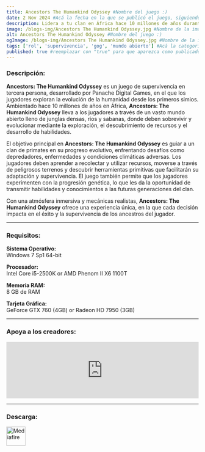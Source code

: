 ```yaml
---
title: Ancestors The Humankind Odyssey #Nombre del juego :)
date: 2 Nov 2024 #Acá la fecha en la que se publicó el juego, siguiendo este formato: Dia "30", Mes "Oct", Año "2024" = como debe quedar: 30 Oct 2024
description: Lidera a tu clan en África hace 10 millones de años durante los albores de la humanidad mientras exploras, expandes y evolucionas para sobrevivir en Ancestors The Humankind Odyssey. #Acá una mini descripción del juego
image: /blogs-img/Ancestors The Humankind Odyssey.jpg #Nombre de la imagen, por lo general es exactamente el mismo nombre que el juego excluyendo lo ":" (Dos puntos)
alt: Ancestors The Humankind Odyssey #Nombre del juego :)
ogImage: /blogs-img/Ancestors The Humankind Odyssey.jpg #Nombre de la imagen, por lo general es exactamente el mismo nombre que el juego excluyendo lo ":" (Dos puntos)
tags: ['rol', 'supervivencia', 'gog', 'mundo abierto'] #Acá la categoría o categorías del juego, si es más de una se coloca en este formato: ['categoría1', 'categoría2']
published: true #reemplazar con "true" para que aparezca como publicado
---
```


<!--En VSCode seleccionando una palabra, por ejemplo: "Ancestors The Humankind Odyssey" y apretando Ctrl+F2 se seleccionan todas las palabras iguales-->

### Descripción:
**Ancestors: The Humankind Odyssey** es un juego de supervivencia en tercera persona, desarrollado por Panache Digital Games, en el que los jugadores exploran la evolución de la humanidad desde los primeros simios. Ambientado hace 10 millones de años en África, **Ancestors: The Humankind Odyssey** lleva a los jugadores a través de un vasto mundo abierto lleno de junglas densas, ríos y sabanas, donde deben sobrevivir y evolucionar mediante la exploración, el descubrimiento de recursos y el desarrollo de habilidades.

El objetivo principal en **Ancestors: The Humankind Odyssey** es guiar a un clan de primates en su progreso evolutivo, enfrentando desafíos como depredadores, enfermedades y condiciones climáticas adversas. Los jugadores deben aprender a recolectar y utilizar recursos, moverse a través de peligrosos terrenos y descubrir herramientas primitivas que facilitarán su adaptación y supervivencia. El juego también permite que los jugadores experimenten con la progresión genética, lo que les da la oportunidad de transmitir habilidades y conocimientos a las futuras generaciones del clan.

Con una atmósfera inmersiva y mecánicas realistas, **Ancestors: The Humankind Odyssey** ofrece una experiencia única, en la que cada decisión impacta en el éxito y la supervivencia de los ancestros del jugador.

<!--Prompt para Chat-GPT: Hazme una descripción para el juego "Ancestors The Humankind Odyssey" y cada que menciones "Ancestors The Humankind Odyssey" ponlo en negrita -->

---

### Requisitos:
**Sistema Operativo:**  
Windows 7 Sp1 64-bit

**Procesador:**  
Intel Core i5-2500K or AMD Phenom II X6 1100T

**Memoria RAM:**  
8 GB de RAM

**Tarjeta Gráfica:**  
GeForce GTX 760 (4GB) or Radeon HD 7950 (3GB)

<!--Si falta o sobra un requisito se quita o se agrega manteniendo el mismo formato-->

---

### Apoya a los creadores:
<iframe src="https://store.steampowered.com/widget/536270/" frameborder="0" style="background-color: transparent; width: 100% !important; aspect-ratio: 646 / 190;"></iframe>

<!--Reemplazar los numeros (AppID) del juego (en este caso 2668510) por el numero (AppID) correspondiente con el juego a publicar-->
<!--El AppID se encuentra en la URL del Juego en Steam-->

---

### Descarga:

[<img src="https://gist.github.com/cxmeel/0dbc95191f239b631c3874f4ccf114e2/raw/download.svg" alt="Mediafire" height="50" />](https://www.mediafire.com/file/sgvoouz22crep7s/AncestorsTHO.zip/file)

<!-- # se debe reemplazar por el link de descarga-->

<!--NOMBRE-DEL-SERVICIO se debe reemplazar por el servicio donde está subido el juego-->
